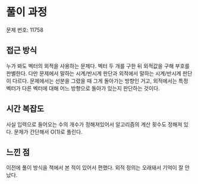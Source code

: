 # 풀이 과정

문제 번호: 11758

## 접근 방식
누가 봐도 벡터의 외적을 사용하는 문제다.
벡터 두 개를 구한 뒤 외적값을 구해 부호를 판별한다. 
다만 문제에서 말하는 시계/반시계 판단과 외적에서 말하는 시계/반시계 판단이 다르다.
문제에서는 선분을 그렸을 때 그게 돌아가는 방향인 거고,
외적에서는 특정 벡터가 다른 벡터에 대해 어느 방향으로 돌아가 있는지 판단하는 것이다.

## 시간 복잡도
사실 입력으로 들어오는 수의 개수가 정해져있어서 알고리즘의 계산 횟수도 정해져 있다.
문제가 간단해서 O(1)로 풀린다.

## 느낀 점
이전에 풀이 방식을 책에서 본 적이 있어서 편했다. 외적 정의는 오래돼서 기억이 잘 안났다.
